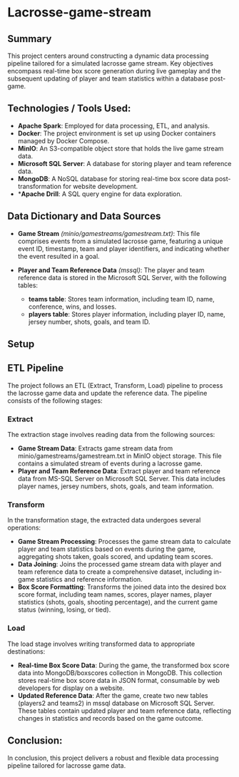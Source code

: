 # Lacrosse-game-stream

## Summary
This project centers around constructing a dynamic data processing pipeline tailored for a simulated lacrosse game stream. Key objectives encompass real-time box score generation during live gameplay and the subsequent updating of player and team statistics within a database post-game.

## Technologies / Tools Used:
-  **Apache Spark**: Employed for data processing, ETL, and analysis.
-  **Docker**: The project environment is set up using Docker containers managed by Docker Compose.
-  **MinIO**: An S3-compatible object store that holds the live game stream data.
-  **Microsoft SQL Server**: A database for storing player and team reference data.
-  **MongoDB**: A NoSQL database for storing real-time box score data post-transformation for website development.
-  ***Apache Drill**: A SQL query engine for data exploration.

## Data Dictionary and Data Sources
-  **Game Stream** _(minio/gamestreams/gamestream.txt)_:
  This file comprises events from a simulated lacrosse game, featuring a unique event ID, timestamp, team and player identifiers, and indicating whether the event resulted in a goal.

- **Player and Team Reference Data** _(mssql)_:
The player and team reference data is stored in the Microsoft SQL Server, with the following tables:
  - **teams table**: Stores team information, including team ID, name, conference, wins, and losses.
  - **players table**: Stores player information, including player ID, name, jersey number, shots, goals, and team ID.

## Setup


## ETL Pipeline
The project follows an ETL (Extract, Transform, Load) pipeline to process the lacrosse game data and update the reference data. The pipeline consists of the following stages:

### Extract
The extraction stage involves reading data from the following sources:

-  **Game Stream Data**: Extracts game stream data from minio/gamestreams/gamestream.txt in MinIO object storage. This file contains a simulated stream of events during a lacrosse game.
-  **Player and Team Reference Data**: Extract player and team reference data from MS-SQL Server on Microsoft SQL Server. This data includes player names, jersey numbers, shots, goals, and team information.

### Transform
In the transformation stage, the extracted data undergoes several operations:
-  **Game Stream Processing**: Processes the game stream data to calculate player and team statistics based on events during the game, aggregating shots taken, goals scored, and updating team scores.
-  **Data Joining**: Joins the processed game stream data with player and team reference data to create a comprehensive dataset, including in-game statistics and reference information.
-  **Box Score Formatting**: Transforms the joined data into the desired box score format, including team names, scores, player names, player statistics (shots, goals, shooting percentage), and the current game status (winning, losing, or tied).

### Load
The load stage involves writing transformed data to appropriate destinations:
-  **Real-time Box Score Data**: During the game, the transformed box score data into MongoDB/boxscores collection in MongoDB. This collection stores real-time box score data in JSON format, consumable by web developers for display on a website.
-  **Updated Reference Data**: After the game, create two new tables (players2 and teams2) in mssql database on Microsoft SQL Server. These tables contain updated player and team reference data, reflecting changes in statistics and records based on the game outcome.

## Conclusion:
In conclusion, this project delivers a robust and flexible data processing pipeline tailored for lacrosse game data.
